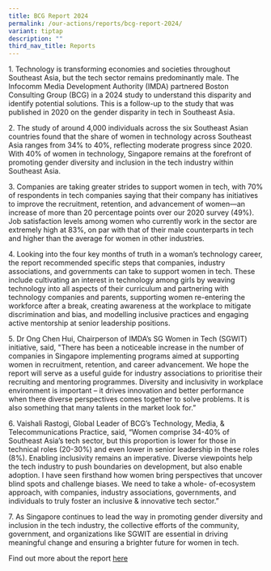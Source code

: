 ```yaml
---
title: BCG Report 2024
permalink: /our-actions/reports/bcg-report-2024/
variant: tiptap
description: ""
third_nav_title: Reports
---
```

<p>1. Technology is transforming economies and societies throughout Southeast
Asia, but the tech sector remains predominantly male. The Infocomm Media
Development Authority (IMDA) partnered Boston Consulting Group (BCG) in
a 2024 study to understand this disparity and identify potential solutions.
This is a follow-up to the study that was published in 2020 on the gender
disparity in tech in Southeast Asia.</p>
<p>2. The study of around 4,000 individuals across the six Southeast Asian
countries found that the share of women in technology across Southeast
Asia ranges from 34% to 40%, reflecting moderate progress since 2020. With
40% of women in technology, Singapore remains at the forefront of promoting
gender diversity and inclusion in the tech industry within Southeast Asia.</p>
<p>3. Companies are taking greater strides to support women in tech, with
70% of respondents in tech companies saying that their company has initiatives
to improve the recruitment, retention, and advancement of women—an increase
of more than 20 percentage points over our 2020 survey (49%). Job satisfaction
levels among women who currently work in the sector are extremely high
at 83%, on par with that of their male counterparts in tech and higher
than the average for women in other industries.</p>
<p>4. Looking into the four key months of truth in a woman’s technology career,
the report recommended specific steps that companies, industry associations,
and governments can take to support women in tech. These include cultivating
an interest in technology among girls by weaving technology into all aspects
of their curriculum and partnering with technology companies and parents,
supporting women re-entering the workforce after a break, creating awareness
at the workplace to mitigate discrimination and bias, and modelling inclusive
practices and engaging active mentorship at senior leadership positions.</p>
<p>5. Dr Ong Chen Hui, Chairperson of IMDA’s SG Women in Tech (SGWIT) initiative,
said, "There has been a noticeable increase in the number of companies
in Singapore implementing programs aimed at supporting women in recruitment,
retention, and career advancement. We hope the report will serve as a useful
guide for industry associations to prioritise their recruiting and mentoring
programmes. Diversity and inclusivity in workplace environment is important
– it drives innovation and better performance when there diverse perspectives
comes together to solve problems. It is also something that many talents
in the market look for.”</p>
<p>6. Vaishali Rastogi, Global Leader of BCG’s Technology, Media, &amp; Telecommunications
Practice, said, “Women comprise 34-40% of Southeast Asia’s tech sector,
but this proportion is lower for those in technical roles (20-30%) and
even lower in senior leadership in these roles (8%). Enabling inclusivity
remains an imperative. Diverse viewpoints help the tech industry to push
boundaries on development, but also enable adoption. I have seen firsthand
how women bring perspectives that uncover blind spots and challenge biases.
We need to take a whole- of-ecosystem approach, with companies, industry
associations, governments, and individuals to truly foster an inclusive
&amp; innovative tech sector.”</p>
<p>7. As Singapore continues to lead the way in promoting gender diversity
and inclusion in the tech industry, the collective efforts of the community,
government, and organizations like SGWIT are essential in driving meaningful
change and ensuring a brighter future for women in tech.</p>
<p>Find out more about the report <a href="https://www.bcg.com/publications/2024/closing-gender-gap-in-technology-in-southeast-asia" rel="noopener nofollow" target="_blank">here</a>
</p>